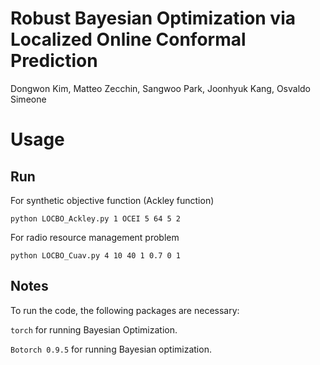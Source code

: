 # Robust Bayesian Optimization via Localized Online Conformal Prediction

Dongwon Kim, Matteo Zecchin, Sangwoo Park, Joonhyuk Kang, Osvaldo Simeone

Usage
=====

## Run
For synthetic objective function (Ackley function)

```python LOCBO_Ackley.py 1 OCEI 5 64 5 2```

For radio resource management problem

```python LOCBO_Cuav.py 4 10 40 1 0.7 0 1```


## Notes
To run the code, the following packages are necessary:

```torch``` for running Bayesian Optimization.

```Botorch 0.9.5``` for running Bayesian optimization.
